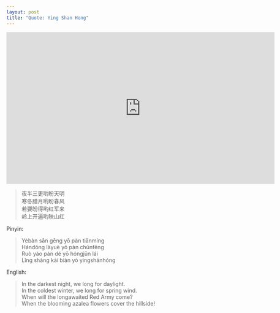```yaml
---
layout: post
title: "Quote: Ying Shan Hong"
---
```


<iframe width="700" height="396" src="https://www.youtube.com/embed/H69kzO3Obdk" frameborder="0" allow="autoplay; encrypted-media" allowfullscreen></iframe>

>夜半三更哟盼天明 <br />
>寒冬腊月哟盼春风 <br />
>若要盼得哟红军来 <br />
>岭上开遍哟映山红

Pinyin:

>Yèbàn sān gēng yō pàn tiānmíng <br />
>Hándōng làyuè yō pàn chūnfēng <br />
>Ruò yào pàn dé yō hóngjūn lái <br />
>Lǐng shàng kāi biàn yō yìngshānhóng

English:

>In the darkest night, we long for daylight. <br />
>In the coldest winter, we long for spring wind. <br />
>When will the longawaited Red Army come? <br />
>When the blooming azalea flowers cover the hillside!

